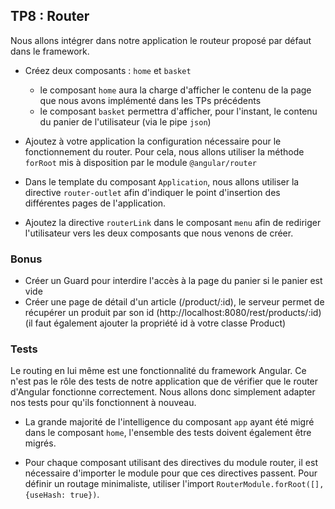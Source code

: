 ## TP8 : Router

Nous allons intégrer dans notre application le routeur proposé par défaut dans le framework.

- Créez deux composants : `home` et `basket`
  - le composant `home` aura la charge d'afficher le contenu de la page que nous avons implémenté dans les TPs précédents
  - le composant `basket` permettra d'afficher, pour l'instant, le contenu du panier de l'utilisateur (via le pipe `json`)

- Ajoutez à votre application la configuration nécessaire pour le fonctionnement du router. Pour cela, nous allons utiliser la méthode `forRoot` mis à disposition par le module `@angular/router`

- Dans le template du composant `Application`, nous allons utiliser la directive `router-outlet` afin d'indiquer le point d'insertion des différentes pages de l'application.

- Ajoutez la directive `routerLink` dans le composant `menu` afin de rediriger l'utilisateur vers les deux composants que nous venons de créer.

### Bonus

- Créer un Guard pour interdire l'accès à la page du panier si le panier est vide
- Créer une page de détail d'un article (/product/:id), le serveur permet de récupérer un produit par son id (http://localhost:8080/rest/products/:id) (il faut également ajouter la propriété id à votre classe Product)

### Tests

Le routing en lui même est une fonctionnalité du framework Angular. Ce n'est pas le rôle des tests de notre application que de vérifier que le router d'Angular fonctionne correctement. Nous allons donc simplement adapter nos tests pour qu'ils fonctionnent à nouveau.

- La grande majorité de l'intelligence du composant `app` ayant été migré dans le composant `home`, l'ensemble des tests doivent également être migrés.

- Pour chaque composant utilisant des directives du module router, il est nécessaire d'importer le module pour que ces directives passent. Pour définir un routage minimaliste, utiliser l'import `RouterModule.forRoot([], {useHash: true})`.
